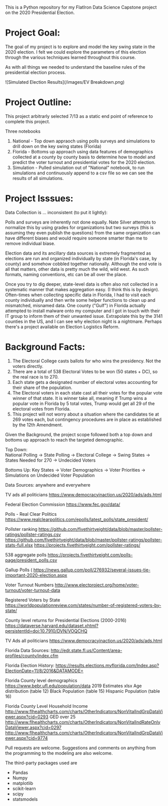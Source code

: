 This is a Python repository for my FlatIron Data Science Capstone project on the 2020 Presidential Election.  

# Project Goal:
The goal of my project is to explore and model the key swing state in the 2020 election. I felt we could explore the parameters of this election through the various techniques learned throughout this course.  

As with all things we needed to understand the baseline rules of the presidential election process.

![Simulated Election Results](/images/EV Breakdown.png)


# Project Outline:

This project arbitrarly selected 7/13 as a static end point of reference to complete this project.

Three notebooks

1. National - Top down appraoch using polls surveys and simulations to drill down on the key swing states (Florida)
2. Florida - Bottoms up approach using data features of demographics collected at a county by county basis to determine how to model and predict the voter turnout and presidential votes for the 2020 election.
3. Simulation - Pulled simulation out of "National" notebook, to run simulations and continuously append to a csv file so we can see the results of all simulations.


# Project Isssues:

Data Collection is ... inconsistent (to put it lightly):

Polls and surveys are inherently not done equally.  Nate Silver attempts to normalize this by using grades for organizations but two surveys (this is assuming they even publish the questions) from the same organization can have different biases and would require someone smarter than me to remove individual biase.

Election data and its ancillary data sources is extremely fragmented as elections are run and organized individually by state (in Florida's case, by county) and somehow cobbled together nationally.  Although the end vote is all that matters, other data is pretty much the wild, wild west.  As such formats, naming conventions, etc can be all over the place.   

Once you try to dig deeper, state-level data is often also not collected in a systematic manner that makes aggregation easy.  (I think this is by design).  Often-times when collecting specific data in Florida, I had to visit each county individually and then write some helper functions to clean up and mismatched, misnamed data.  One county ("Gulf") in Florida actually attempted to install malware onto my computer and I got in touch with their IT group to inform them of their unwanted issue.  Extrapolate this by the 3141 counties in the US, and I can see why election night is a nightmare.   Perhaps there's a project available on Election Logistics Reform.


# Background Facts:
1. The Electoral College casts ballots for who wins the presidency.  Not the voters directly.  
2. There are a total of 538 Electoral Votes to be won (50 states + DC), so the real race is to 270.
3. Each state gets a designated number of electoral votes accounting for their share of the population.  
4. The Electoral voters in each state cast all their votes for the popular vote winner of that state.   It is winner take all, meaning if Trump wins a popular vote in Florida by 5 total votes, Trump would get all 29 of the electoral votes from Florida.  
5. This project will not worry about a situation where the candidates tie at 269 votes each, but contingency procedures are in place as established by the 12th Amendment.

Given the Background, the project scope followed both a top down and bottoms up approach to reach the targeted demographic.

Top Down:   
National Polling -> State Polling -> Electoral College -> Swing States -> States Needed for 270 -> Undecided Voters

Bottoms Up:
Key States -> Voter Demographics -> Voter Priorities -> Simulations on Undecided Voter Population

Data Sources:
anywhere and everywhere

TV ads all politicians
https://www.democracyinaction.us/2020/ads/ads.html

Federal Election Commission
https://www.fec.gov/data/

Polls - Real Clear Politics
https://www.realclearpolitics.com/epolls/latest_polls/state_president/

Pollster ranking
https://github.com/fivethirtyeight/data/blob/master/pollster-ratings/pollster-ratings.csv
https://github.com/fivethirtyeight/data/blob/master/pollster-ratings/pollster-stats-full.xlsx
https://projects.fivethirtyeight.com/pollster-ratings/

538 aggregate polls
https://projects.fivethirtyeight.com/polls-page/president_polls.csv

Gallup Polls (
https://news.gallup.com/poll/276932/several-issues-tie-important-2020-election.aspx

Voter Turnout Numbers
http://www.electproject.org/home/voter-turnout/voter-turnout-data

Registered Voters by State
https://worldpopulationreview.com/states/number-of-registered-voters-by-state/

County level returns for Presidential Elections (2000-2016)
https://dataverse.harvard.edu/dataset.xhtml?persistentId=doi:10.7910/DVN/VOQCHQ

TV Ads all politicians
https://www.democracyinaction.us/2020/ads/ads.html

Florida Data Sources:
http://edr.state.fl.us/Content/area-profiles/county/index.cfm

Florida Election History:
https://results.elections.myflorida.com/Index.asp?ElectionDate=11/8/2016&DATAMODE=

Florida County level demographics
https://www.bebr.ufl.edu/population/data
2019 Estimates xlsx
Age distribution (table 12)
Black Population (table 15)
Hispanic Population (table 16)

Florida County Level Household Income
http://www.flhealthcharts.com/charts/OtherIndicators/NonVitalIndGrpDataViewer.aspx?cid=0293
GED over 25
http://www.flhealthcharts.com/charts/OtherIndicators/NonVitalIndRateOnlyDataViewer.aspx?cid=0297
http://www.flhealthcharts.com/charts/OtherIndicators/NonVitalIndGrpDataViewer.aspx?cid=9774

Pull requests are welcome. Suggestions and comments on anything from the programming to the modeling are also welcome.

The third-party packages used are

- Pandas
- Numpy
- matplotlib
- scikit-learn
- scipy
- statsmodels
